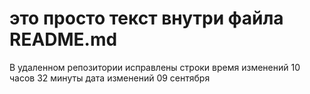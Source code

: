 # это просто текст внутри файла README.md
В удаленном репозитории исправлены строки
время изменений 10 часов 32 минуты
дата изменений 09 сентября
